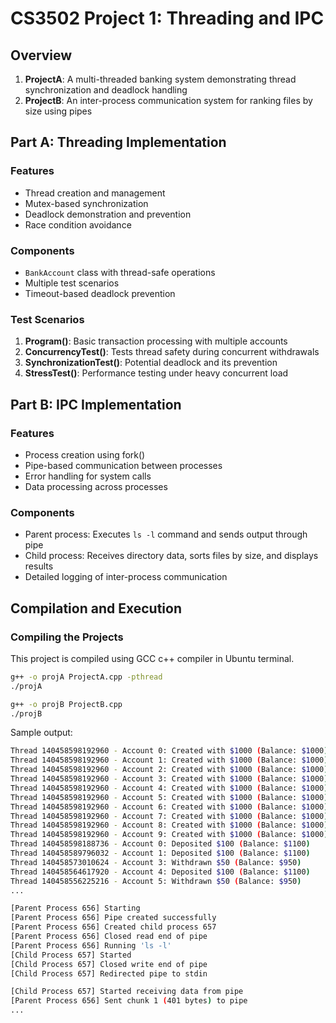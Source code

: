 # CS3502 Project 1: Threading and IPC

## Overview
1. **ProjectA**: A multi-threaded banking system demonstrating thread synchronization and deadlock handling
2. **ProjectB**: An inter-process communication system for ranking files by size using pipes

## Part A: Threading Implementation

### Features
- Thread creation and management
- Mutex-based synchronization
- Deadlock demonstration and prevention
- Race condition avoidance

### Components
- `BankAccount` class with thread-safe operations
- Multiple test scenarios
- Timeout-based deadlock prevention

### Test Scenarios
1. **Program()**: Basic transaction processing with multiple accounts
2. **ConcurrencyTest()**: Tests thread safety during concurrent withdrawals
3. **SynchronizationTest()**: Potential deadlock and its prevention
4. **StressTest()**: Performance testing under heavy concurrent load

## Part B: IPC Implementation

### Features
- Process creation using fork()
- Pipe-based communication between processes
- Error handling for system calls
- Data processing across processes

### Components
- Parent process: Executes `ls -l` command and sends output through pipe
- Child process: Receives directory data, sorts files by size, and displays results
- Detailed logging of inter-process communication

## Compilation and Execution

### Compiling the Projects

This project is compiled using GCC c++ compiler in Ubuntu terminal.

```bash
g++ -o projA ProjectA.cpp -pthread
./projA
```

```bash
g++ -o projB ProjectB.cpp
./projB
```

Sample output:

```bash
Thread 140458598192960 - Account 0: Created with $1000 (Balance: $1000)
Thread 140458598192960 - Account 1: Created with $1000 (Balance: $1000)
Thread 140458598192960 - Account 2: Created with $1000 (Balance: $1000)
Thread 140458598192960 - Account 3: Created with $1000 (Balance: $1000)
Thread 140458598192960 - Account 4: Created with $1000 (Balance: $1000)
Thread 140458598192960 - Account 5: Created with $1000 (Balance: $1000)
Thread 140458598192960 - Account 6: Created with $1000 (Balance: $1000)
Thread 140458598192960 - Account 7: Created with $1000 (Balance: $1000)
Thread 140458598192960 - Account 8: Created with $1000 (Balance: $1000)
Thread 140458598192960 - Account 9: Created with $1000 (Balance: $1000)
Thread 140458598188736 - Account 0: Deposited $100 (Balance: $1100)
Thread 140458589796032 - Account 1: Deposited $100 (Balance: $1100)
Thread 140458573010624 - Account 3: Withdrawn $50 (Balance: $950)
Thread 140458564617920 - Account 4: Deposited $100 (Balance: $1100)
Thread 140458556225216 - Account 5: Withdrawn $50 (Balance: $950)
...
```

```bash
[Parent Process 656] Starting
[Parent Process 656] Pipe created successfully
[Parent Process 656] Created child process 657
[Parent Process 656] Closed read end of pipe
[Parent Process 656] Running 'ls -l'
[Child Process 657] Started
[Child Process 657] Closed write end of pipe
[Child Process 657] Redirected pipe to stdin

[Child Process 657] Started receiving data from pipe
[Parent Process 656] Sent chunk 1 (401 bytes) to pipe
...
```
